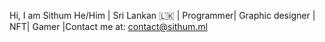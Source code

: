 Hi, I am Sithum
He/Him | Sri Lankan 🇱🇰  | Programmer|
Graphic designer | NFT| Gamer |Contact me at: contact@sithum.ml

<!---
SithumSathsaras/SithumSathsaras is a ✨ special ✨ repository because its `README.md` (this file) appears on your GitHub profile.
You can click the Preview link to take a look at your changes.
--->
